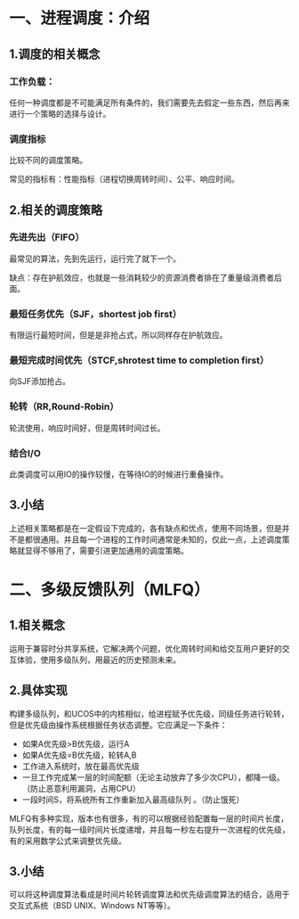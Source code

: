 # 一、进程调度：介绍

## 1.调度的相关概念

### 工作负载：
任何一种调度都是不可能满足所有条件的，我们需要先去假定一些东西，然后再来进行一个策略的选择与设计。

### 调度指标

比较不同的调度策略。

常见的指标有：性能指标（进程切换周转时间）、公平、响应时间。

## 2.相关的调度策略

### 先进先出（FIFO）

最常见的算法，先到先运行，运行完了就下一个。

缺点：存在护航效应，也就是一些消耗较少的资源消费者排在了重量级消费者后面。

### 最短任务优先（SJF，shortest job first）

有限运行最短时间，但是是非抢占式，所以同样存在护航效应。

### 最短完成时间优先（STCF,shrotest time to completion first）

向SJF添加抢占。

### 轮转（RR,Round-Robin）

轮流使用，响应时间好，但是周转时间过长。

### 结合I/O

此类调度可以用IO的操作较慢，在等待IO的时候进行重叠操作。

## 3.小结

上述相关策略都是在一定假设下完成的，各有缺点和优点，使用不同场景，但是并不是都很通用。并且每一个进程的工作时间通常是未知的，仅此一点，上述调度策略就显得不够用了，需要引进更加通用的调度策略。

# 二、多级反馈队列（MLFQ）

## 1.相关概念

运用于兼容时分共享系统，它解决两个问题，优化周转时间和给交互用户更好的交互体验，使用多级队列，用最近的历史预测未来。

## 2.具体实现

构建多级队列，和UCOS中的内核相似，给进程赋予优先级，同级任务进行轮转，但是优先级由操作系统根据任务状态调整。它应满足一下条件：

+ 如果A优先级>B优先级，运行A    
+ 如果A优先级=B优先级，轮转A,B
+ 工作进入系统时，放在最高优先级
+ 一旦工作完成某一层的时间配额（无论主动放弃了多少次CPU），都降一级。（防止恶意利用漏洞，占用CPU）
+ 一段时间S，将系统所有工作重新加入最高级队列 。（防止饿死）

MLFQ有多种实现，版本也有很多，有的可以根据经验配置每一层的时间片长度，队列长度，有的每一级时间片长度递增，并且每一秒左右提升一次进程的优先级，有的采用数学公式来调整优先级。

## 3.小结

可以将这种调度算法看成是时间片轮转调度算法和优先级调度算法的结合，适用于交互式系统（BSD UNIX、Windows NT等等）。


